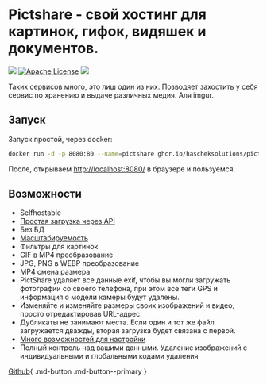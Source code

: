 # Pictshare - свой хостинг для картинок, гифок, видяшек и документов. 

[![](https://img.shields.io/docker/pulls/hascheksolutions/pictshare?color=brightgreen)](https://hub.docker.com/r/hascheksolutions/pictshare)
[![Apache License](https://img.shields.io/badge/license-Apache-brightgreen.svg?style=flat)](https://github.com/HaschekSolutions/pictshare/blob/master/LICENSE)
[![](https://img.shields.io/github/stars/HaschekSolutions/pictshare.svg?label=Stars&style=social)](https://github.com/HaschekSolutions/pictshare)

Таких сервисов много, это лиш один из них. Позводяет захостить у себя сервис по хранению и выдаче различных медия. Аля imgur.

## Запуск

Запуск простой, через docker:

```bash
docker run -d -p 8080:80 --name=pictshare ghcr.io/hascheksolutions/pictshare
```

После, открываем [http://localhost:8080/](http://localhost:8080) в браузере и пользуемся.

## Возможности

- Selfhostable
- [Простая загрузка через API](https://github.com/HaschekSolutions/pictshare/blob/master/rtfm/API.md) 
- Без БД
- [Масштабируемость](https://github.com/HaschekSolutions/pictshare/blob/master/rtfm/SCALING.md)
- Фильтры для картинок
- GIF в MP4 преобразование
- JPG, PNG в WEBP преобразование
- MP4 смена размера
- PictShare удаляет все данные exif, чтобы вы могли загружать фотографии со своего телефона, при этом все теги GPS и информация о модели камеры будут удалены.
- Изменяйте и изменяйте размеры своих изображений и видео, просто отредактировав URL-адрес.
- Дубликаты не занимают места. Если один и тот же файл загружается дважды, вторая загрузка будет связана с первой.
- [Много возможностей для настройки](https://github.com/HaschekSolutions/pictshare/blob/master/rtfm/CONFIG.md)
- Полный контроль над вашими данными. Удаление изображений с индивидуальными и глобальными кодами удаления



[Github](https://github.com/HaschekSolutions/pictshare){ .md-button .md-button--primary }